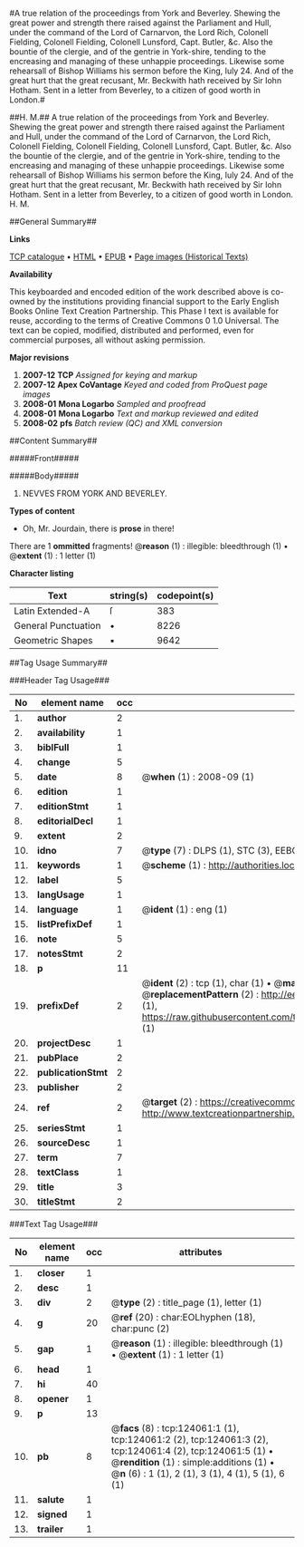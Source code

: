 #A true relation of the proceedings from York and Beverley. Shewing the great power and strength there raised against the Parliament and Hull, under the command of the Lord of Carnarvon, the Lord Rich, Colonell Fielding, Colonell Fielding, Colonell Lunsford, Capt. Butler, &c. Also the bountie of the clergie, and of the gentrie in York-shire, tending to the encreasing and managing of these unhappie proceedings. Likewise some rehearsall of Bishop Williams his sermon before the King, Iuly 24. And of the great hurt that the great recusant, Mr. Beckwith hath received by Sir Iohn Hotham. Sent in a letter from Beverley, to a citizen of good worth in London.#

##H. M.##
A true relation of the proceedings from York and Beverley. Shewing the great power and strength there raised against the Parliament and Hull, under the command of the Lord of Carnarvon, the Lord Rich, Colonell Fielding, Colonell Fielding, Colonell Lunsford, Capt. Butler, &c. Also the bountie of the clergie, and of the gentrie in York-shire, tending to the encreasing and managing of these unhappie proceedings. Likewise some rehearsall of Bishop Williams his sermon before the King, Iuly 24. And of the great hurt that the great recusant, Mr. Beckwith hath received by Sir Iohn Hotham. Sent in a letter from Beverley, to a citizen of good worth in London.
H. M.

##General Summary##

**Links**

[TCP catalogue](http://www.ota.ox.ac.uk/tcp/)  • 
[HTML](http://tei.it.ox.ac.uk/tcp/Texts-HTML/free/A89/A89416.html)  • 
[EPUB](http://tei.it.ox.ac.uk/tcp/Texts-EPUB/free/A89/A89416.epub) • 
[Page images (Historical Texts)](https://data.historicaltexts.jisc.ac.uk/view?pubId=eebo-99871649e&pageId=eebo-99871649e-124061-1)

**Availability**

This keyboarded and encoded edition of the
	       work described above is co-owned by the institutions
	       providing financial support to the Early English Books
	       Online Text Creation Partnership. This Phase I text is
	       available for reuse, according to the terms of Creative
	       Commons 0 1.0 Universal. The text can be copied,
	       modified, distributed and performed, even for
	       commercial purposes, all without asking permission.

**Major revisions**

1. __2007-12__ __TCP__ *Assigned for keying and markup*
1. __2007-12__ __Apex CoVantage__ *Keyed and coded from ProQuest page images*
1. __2008-01__ __Mona Logarbo__ *Sampled and proofread*
1. __2008-01__ __Mona Logarbo__ *Text and markup reviewed and edited*
1. __2008-02__ __pfs__ *Batch review (QC) and XML conversion*

##Content Summary##

#####Front#####

#####Body#####

1. NEVVES FROM YORK AND BEVERLEY.

**Types of content**

  * Oh, Mr. Jourdain, there is **prose** in there!

There are 1 **ommitted** fragments! 
 @__reason__ (1) : illegible: bleedthrough (1)  •  @__extent__ (1) : 1 letter (1)

**Character listing**


|Text|string(s)|codepoint(s)|
|---|---|---|
|Latin Extended-A|ſ|383|
|General Punctuation|•|8226|
|Geometric Shapes|▪|9642|

##Tag Usage Summary##

###Header Tag Usage###

|No|element name|occ|attributes|
|---|---|---|---|
|1.|__author__|2||
|2.|__availability__|1||
|3.|__biblFull__|1||
|4.|__change__|5||
|5.|__date__|8| @__when__ (1) : 2008-09 (1)|
|6.|__edition__|1||
|7.|__editionStmt__|1||
|8.|__editorialDecl__|1||
|9.|__extent__|2||
|10.|__idno__|7| @__type__ (7) : DLPS (1), STC (3), EEBO-CITATION (1), PROQUEST (1), VID (1)|
|11.|__keywords__|1| @__scheme__ (1) : http://authorities.loc.gov/ (1)|
|12.|__label__|5||
|13.|__langUsage__|1||
|14.|__language__|1| @__ident__ (1) : eng (1)|
|15.|__listPrefixDef__|1||
|16.|__note__|5||
|17.|__notesStmt__|2||
|18.|__p__|11||
|19.|__prefixDef__|2| @__ident__ (2) : tcp (1), char (1)  •  @__matchPattern__ (2) : ([0-9\-]+):([0-9IVX]+) (1), (.+) (1)  •  @__replacementPattern__ (2) : http://eebo.chadwyck.com/downloadtiff?vid=$1&page=$2 (1), https://raw.githubusercontent.com/textcreationpartnership/Texts/master/tcpchars.xml#$1 (1)|
|20.|__projectDesc__|1||
|21.|__pubPlace__|2||
|22.|__publicationStmt__|2||
|23.|__publisher__|2||
|24.|__ref__|2| @__target__ (2) : https://creativecommons.org/publicdomain/zero/1.0/ (1), http://www.textcreationpartnership.org/docs/. (1)|
|25.|__seriesStmt__|1||
|26.|__sourceDesc__|1||
|27.|__term__|7||
|28.|__textClass__|1||
|29.|__title__|3||
|30.|__titleStmt__|2||


###Text Tag Usage###

|No|element name|occ|attributes|
|---|---|---|---|
|1.|__closer__|1||
|2.|__desc__|1||
|3.|__div__|2| @__type__ (2) : title_page (1), letter (1)|
|4.|__g__|20| @__ref__ (20) : char:EOLhyphen (18), char:punc (2)|
|5.|__gap__|1| @__reason__ (1) : illegible: bleedthrough (1)  •  @__extent__ (1) : 1 letter (1)|
|6.|__head__|1||
|7.|__hi__|40||
|8.|__opener__|1||
|9.|__p__|13||
|10.|__pb__|8| @__facs__ (8) : tcp:124061:1 (1), tcp:124061:2 (2), tcp:124061:3 (2), tcp:124061:4 (2), tcp:124061:5 (1)  •  @__rendition__ (1) : simple:additions (1)  •  @__n__ (6) : 1 (1), 2 (1), 3 (1), 4 (1), 5 (1), 6 (1)|
|11.|__salute__|1||
|12.|__signed__|1||
|13.|__trailer__|1||
